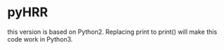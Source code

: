 # pyHRR
this version is based on Python2. Replacing print to print() will make this code work in Python3.  
